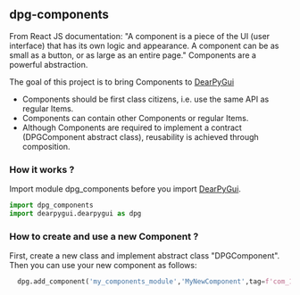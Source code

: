 ## dpg-components

 From React JS documentation:  "A component is a piece of the UI (user interface) that has its own logic and appearance. A component can be as small as a button, or as large as an entire page." Components are a powerful abstraction.   

The goal of this project is to bring Components to [DearPyGui](https://github.com/hoffstadt/DearPyGui)   

 - Components should be first class citizens, i.e. use the same API as regular Items.
 - Components can contain other Components or regular Items.
 - Although Components are required to implement a contract (DPGComponent abstract class), reusability is achieved through composition.

### How it works ?
Import module dpg_components before you import [DearPyGui](https://github.com/hoffstadt/DearPyGui). 

```python 
import dpg_components
import dearpygui.dearpygui as dpg
```

### How to create and use a new Component ?

First, create a new class and implement abstract class "DPGComponent". Then you can use your new component as follows:   
```python 
  dpg.add_component('my_components_module','MyNewComponent',tag=f'com_1')
```
